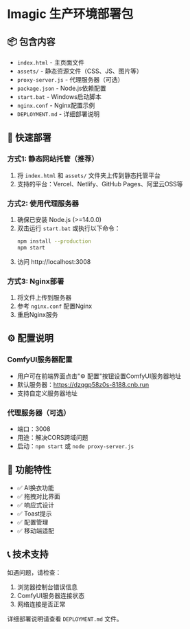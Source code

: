 # Imagic 生产环境部署包

## 📦 包含内容

- `index.html` - 主页面文件
- `assets/` - 静态资源文件（CSS、JS、图片等）
- `proxy-server.js` - 代理服务器（可选）
- `package.json` - Node.js依赖配置
- `start.bat` - Windows启动脚本
- `nginx.conf` - Nginx配置示例
- `DEPLOYMENT.md` - 详细部署说明

## 🚀 快速部署

### 方式1: 静态网站托管（推荐）
1. 将 `index.html` 和 `assets/` 文件夹上传到静态托管平台
2. 支持的平台：Vercel、Netlify、GitHub Pages、阿里云OSS等

### 方式2: 使用代理服务器
1. 确保已安装 Node.js (>=14.0.0)
2. 双击运行 `start.bat` 或执行以下命令：
   ```bash
   npm install --production
   npm start
   ```
3. 访问 http://localhost:3008

### 方式3: Nginx部署
1. 将文件上传到服务器
2. 参考 `nginx.conf` 配置Nginx
3. 重启Nginx服务

## ⚙️ 配置说明

### ComfyUI服务器配置
- 用户可在前端界面点击"⚙️ 配置"按钮设置ComfyUI服务器地址
- 默认服务器：https://dzqgp58z0s-8188.cnb.run
- 支持自定义服务器地址

### 代理服务器（可选）
- 端口：3008
- 用途：解决CORS跨域问题
- 启动：`npm start` 或 `node proxy-server.js`

## 🔧 功能特性

- ✅ AI换衣功能
- ✅ 拖拽对比界面
- ✅ 响应式设计
- ✅ Toast提示
- ✅ 配置管理
- ✅ 移动端适配

## 📞 技术支持

如遇问题，请检查：
1. 浏览器控制台错误信息
2. ComfyUI服务器连接状态
3. 网络连接是否正常

详细部署说明请查看 `DEPLOYMENT.md` 文件。
